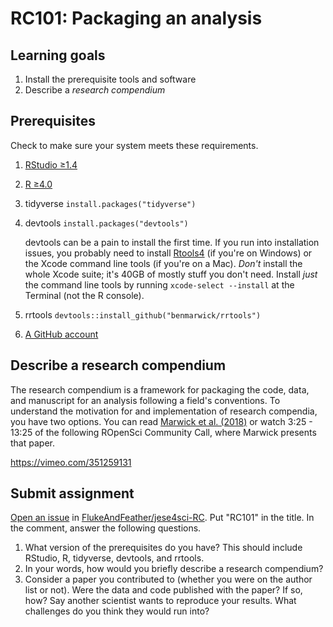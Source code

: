 # RC101: Packaging an analysis

## Learning goals

1.  Install the prerequisite tools and software
2.  Describe a *research compendium*

## Prerequisites

Check to make sure your system meets these requirements.

1.  [RStudio ≥1.4](https://www.rstudio.com/products/rstudio/download/)

2.  [R ≥4.0](https://cran.r-project.org/)

3.  tidyverse `install.packages("tidyverse")`

4.  devtools `install.packages("devtools")`

    devtools can be a pain to install the first time. If you run into installation issues, you probably need to install [Rtools4](https://cran.r-project.org/bin/windows/Rtools/) (if you're on Windows) or the Xcode command line tools (if you're on a Mac). *Don't* install the whole Xcode suite; it's 40GB of mostly stuff you don't need. Install *just* the command line tools by running `xcode-select --install` at the Terminal (not the R console).

5.  rrtools `devtools::install_github("benmarwick/rrtools")`

6.  [A GitHub account](https://github.com/join)

## Describe a research compendium

The research compendium is a framework for packaging the code, data, and manuscript for an analysis following a field's conventions. To understand the motivation for and implementation of research compendia, you have two options. You can read [Marwick et al. (2018)](Marwick%20et%20al.%20(2018)) or watch 3:25 - 13:25 of the following ROpenSci Community Call, where Marwick presents that paper.

https://vimeo.com/351259131

## Submit assignment

[Open an issue](https://docs.github.com/en/issues/tracking-your-work-with-issues/quickstart) in [FlukeAndFeather/jese4sci-RC](https://github.com/FlukeAndFeather/jese4sci-RC). Put "RC101" in the title. In the comment, answer the following questions.

1.  What version of the prerequisites do you have? This should include RStudio, R, tidyverse, devtools, and rrtools.
2.  In your words, how would you briefly describe a research compendium?
3.  Consider a paper you contributed to (whether you were on the author list or not). Were the data and code published with the paper? If so, how? Say another scientist wants to reproduce your results. What challenges do you think they would run into?

